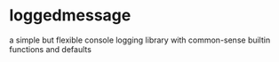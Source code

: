 # loggedmessage
a simple but flexible console logging library with common-sense builtin functions and defaults
